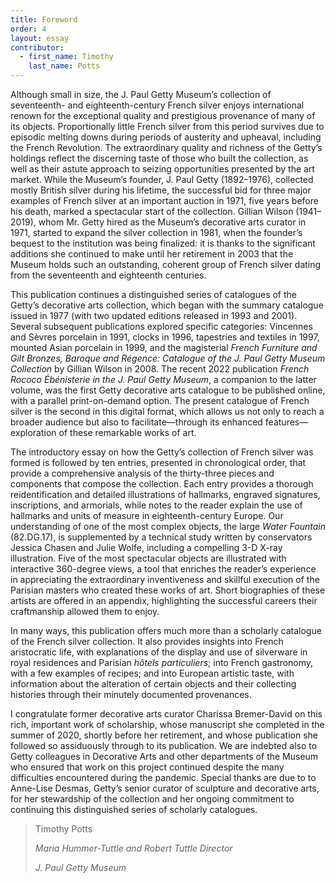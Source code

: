 ```yaml
---
title: Foreword
order: 4
layout: essay
contributor:
  - first_name: Timothy
    last_name: Potts
---
```


Although small in size, the J. Paul Getty Museum’s collection of seventeenth- and eighteenth-century French silver enjoys international renown for the exceptional quality and prestigious provenance of many of its objects. Proportionally little French silver from this period survives due to episodic melting downs during periods of austerity and upheaval, including the French Revolution. The extraordinary quality and richness of the Getty’s holdings reflect the discerning taste of those who built the collection, as well as their astute approach to seizing opportunities presented by the art market. While the Museum’s founder, J. Paul Getty (1892–1976), collected mostly British silver during his lifetime, the successful bid for three major examples of French silver at an important auction in 1971, five years before his death, marked a spectacular start of the collection. Gillian Wilson (1941–2019), whom Mr. Getty hired as the Museum’s decorative arts curator in 1971, started to expand the silver collection in 1981, when the founder’s bequest to the institution was being finalized: it is thanks to the significant additions she continued to make until her retirement in 2003 that the Museum holds such an outstanding, coherent group of French silver dating from the seventeenth and eighteenth centuries.

This publication continues a distinguished series of catalogues of the Getty’s decorative arts collection, which began with the summary catalogue issued in 1977 (with two updated editions released in 1993 and 2001). Several subsequent publications explored specific categories: Vincennes and Sèvres porcelain in 1991, clocks in 1996, tapestries and textiles in 1997, mounted Asian porcelain in 1999, and the magisterial *French Furniture and Gilt Bronzes, Baroque and Régence: Catalogue of the J. Paul Getty Museum Collection* by Gillian Wilson in 2008. The recent 2022 publication *French Rococo Ébénisterie in the J. Paul Getty Museum*, a companion to the latter volume, was the first Getty decorative arts catalogue to be published online, with a parallel print-on-demand option. The present catalogue of French silver is the second in this digital format, which allows us not only to reach a broader audience but also to facilitate—through its enhanced features—exploration of these remarkable works of art.

The introductory essay on how the Getty’s collection of French silver was formed is followed by ten entries, presented in chronological order, that provide a comprehensive analysis of the thirty-three pieces and components that compose the collection. Each entry provides a thorough reidentification and detailed illustrations of hallmarks, engraved signatures, inscriptions, and armorials, while notes to the reader explain the use of hallmarks and units of measure in eighteenth-century Europe. Our understanding of one of the most complex objects, the large *Water Fountain* (82.DG.17), is supplemented by a technical study written by conservators Jessica Chasen and Julie Wolfe, including a compelling 3-D X-ray illustration. Five of the most spectacular objects are illustrated with interactive 360-degree views, a tool that enriches the reader’s experience in appreciating the extraordinary inventiveness and skillful execution of the Parisian masters who created these works of art. Short biographies of these artists are offered in an appendix, highlighting the successful careers their craftmanship allowed them to enjoy.

In many ways, this publication offers much more than a scholarly catalogue of the French silver collection. It also provides insights into French aristocratic life, with explanations of the display and use of silverware in royal residences and Parisian *hôtels particuliers*; into French gastronomy, with a few examples of recipes; and into European artistic taste, with information about the alteration of certain objects and their collecting histories through their minutely documented provenances.

I congratulate former decorative arts curator Charissa Bremer-David on this rich, important work of scholarship, whose manuscript she completed in the summer of 2020, shortly before her retirement, and whose publication she followed so assiduously through to its publication. We are indebted also to Getty colleagues in Decorative Arts and other departments of the Museum who ensured that work on this project continued despite the many difficulties encountered during the pandemic. Special thanks are due to to Anne-Lise Desmas, Getty’s senior curator of sculpture and decorative arts, for her stewardship of the collection and her ongoing commitment to continuing this distinguished series of scholarly catalogues.

> Timothy Potts
>
> *Maria Hummer-Tuttle and Robert Tuttle Director*
>
> *J. Paul Getty Museum*
